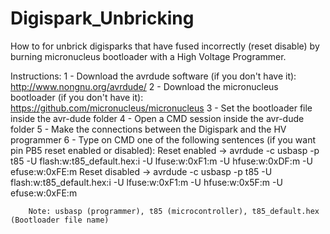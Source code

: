 # Digispark_Unbricking
How to for unbrick digisparks that have fused incorrectly (reset disable) by burning micronucleus bootloader with a High Voltage Programmer.

Instructions:
  1 - Download the avrdude software (if you don't have it): http://www.nongnu.org/avrdude/
  2 - Download the micronucleus bootloader (if you don't have it): https://github.com/micronucleus/micronucleus
  3 - Set the bootloader file inside the avr-dude folder
  4 - Open a CMD session inside the avr-dude folder
  5 - Make the connections between the Digispark and the HV programmer
  6 - Type on CMD one of the following sentences (if you want pin PB5 reset enabled or disabled): 
		Reset enabled  -> avrdude -c usbasp -p t85 -U flash:w:t85_default.hex:i -U lfuse:w:0xF1:m -U hfuse:w:0xDF:m -U efuse:w:0xFE:m
		Reset disabled -> avrdude -c usbasp -p t85 -U flash:w:t85_default.hex:i -U lfuse:w:0xF1:m -U hfuse:w:0x5F:m -U efuse:w:0xFE:m
		
		Note: usbasp (programmer), t85 (microcontroller), t85_default.hex (Bootloader file name)
